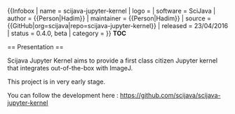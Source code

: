 {{Infobox
| name                  = scijava-jupyter-kernel
| logo                    = 
| software              = SciJava
| author                = {{Person|Hadim}}
| maintainer            = {{Person|Hadim}}
| source                = {{GitHub|org=scijava|repo=scijava-jupyter-kernel}}
| released              = 23/04/2016
| status                = 0.4.0, beta
| category              = 
}}
__TOC__

== Presentation ==

Scijava Jupyter Kernel aims to provide a first class citizen Jupyter kernel that integrates out-of-the-box with ImageJ.

This project is in very early stage.

You can follow the development here : https://github.com/scijava/scijava-jupyter-kernel
